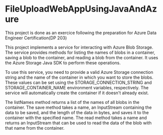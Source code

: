 # FileUploadWebAppUsingJavaAndAzure
This project is done as an exercice following the preparation for Azure Data Engineer Certification(DP 203)<br>

This project implements a service for interacting with Azure Blob Storage. The service provides methods for listing the names of blobs in a container, saving a blob to the container, and reading a blob from the container. It uses the Azure Storage Java SDK to perform these operations.

To use this service, you need to provide a valid Azure Storage connection string and the name of the container in which you want to store the blobs. These values can be set using the STORAGE_CONNECTION_STRING and STORAGE_CONTAINER_NAME environment variables, respectively. The service will automatically create the container if it doesn't already exist.

The listNames method returns a list of the names of all blobs in the container. The save method takes a name, an InputStream containing the data to be saved, and the length of the data in bytes, and saves it to the container with the specified name. The read method takes a name and returns an InputStream that can be used to read the data of the blob with that name from the container.
